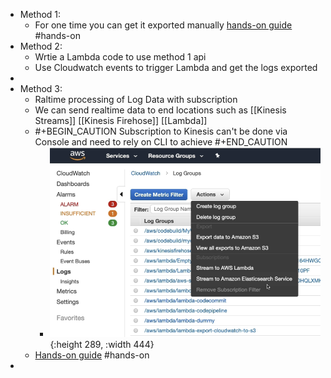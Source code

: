 - Method 1:
	- For one time you can get it exported manually [hands-on guide](https://docs.aws.amazon.com/AmazonCloudWatch/latest/logs/S3ExportTasksConsole.html) #hands-on
- Method 2:
	- Wrtie a Lambda code to use method 1 api
	- Use Cloudwatch events to trigger Lambda and get the logs exported
-
- Method 3:
	- Raltime processing of Log Data with subscription
	- We can send realtime data to end locations such as [[Kinesis Streams]] [[Kinesis Firehose]] [[Lambda]]
	- #+BEGIN_CAUTION
	  Subscription to Kinesis can't be done via Console and need to rely on CLI to achieve
	  #+END_CAUTION
		- ![image.png](../assets/image_1650650309933_0.png){:height 289, :width 444}
	- [Hands-on guide](https://docs.aws.amazon.com/AmazonCloudWatch/latest/logs/SubscriptionFilters.html) #hands-on
-